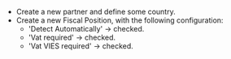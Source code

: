 - Create a new partner and define some country.
- Create a new Fiscal Position, with the following configuration:
  - 'Detect Automatically' -\> checked.
  - 'Vat required' -\> checked.
  - 'Vat VIES required' -\> checked.
